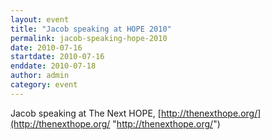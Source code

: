 ```yaml
---
layout: event
title: "Jacob speaking at HOPE 2010"
permalink: jacob-speaking-hope-2010
date: 2010-07-16
startdate: 2010-07-16
enddate: 2010-07-18
author: admin
category: event
---
```


Jacob speaking at The Next HOPE, [http://thenexthope.org/](http://thenexthope.org/ "http://thenexthope.org/")

